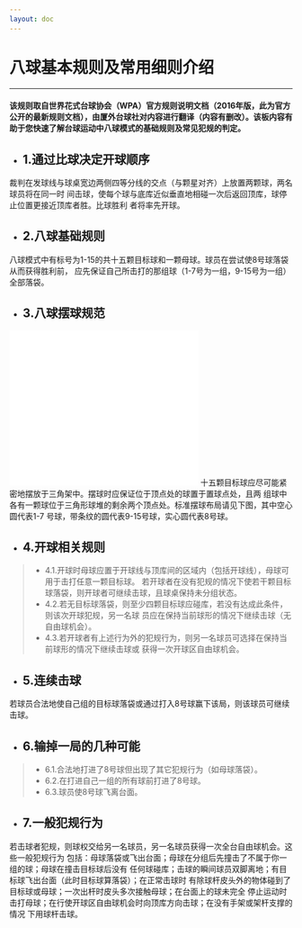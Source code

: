 ```yaml
---
layout: doc
---
```

# 八球基本规则及常用细则介绍
---
#### 该规则取自世界花式台球协会（WPA）官方规则说明文档（2016年版，此为官方公开的最新规则文档），由厦外台球社对内容进行翻译（内容有删改）。该板内容有助于您快速了解台球运动中八球模式的基础规则及常见犯规的判定。
- ## 1.通过比球决定开球顺序

裁判在发球线与球桌宽边两侧四等分线的交点（与颗星对齐）上放置两颗球，两名球员将在同一时
间击球，使每个球与底库近似垂直地相碰一次后返回顶库，球停止位置更接近顶库者胜。比球胜利
者将率先开球。
- ## 2.八球基础规则

八球模式中有标号为1-15的共十五颗目标球和一颗母球。球员在尝试使8号球落袋从而获得胜利前，
应先保证自己所击打的那组球（1-7号为一组，9-15号为一组）全部落袋。
- ## 3.八球摆球规范
![An image](/img/八球摆球布局图.png)
十五颗目标球应尽可能紧密地摆放于三角架中。摆球时应保证位于顶点处的球置于置球点处，且两
组球中各有一颗球位于三角形球堆的剩余两个顶点处。标准摆球布局请见下图，其中空心圆代表1-7
号球，带条纹的圆代表9-15号球，实心圆代表8号球。
- ## 4.开球相关规则
> - 4.1.开球时母球应置于开球线与顶库间的区域内（包括开球线），母球可用于击打任意一颗目标球。
若开球者在没有犯规的情况下使若干颗目标球落袋，则开球者可继续击球，且球桌保持未分组状态。
> - 4.2.若无目标球落袋，则至少四颗目标球应碰库，若没有达成此条件，则该次开球犯规，另一名球
员应在保持当前球形的情况下继续击球（无自由球机会）。
> - 4.3.若开球者有上述行为外的犯规行为，则另一名球员可选择在保持当前球形的情况下继续击球或
获得一次开球区自由球机会。
- ## 5.连续击球

若球员合法地使自己组的目标球落袋或通过打入8号球赢下该局，则该球员可继续击球。
- ## 6.输掉一局的几种可能
> - 6.1.合法地打进了8号球但出现了其它犯规行为（如母球落袋）。
> - 6.2.在打进自己一组的所有球前打进了8号球。
> - 6.3.球员使8号球飞离台面。
- ## 7.一般犯规行为

若击球者犯规，则球权交给另一名球员，另一名球员获得一次全台自由球机会。这些一般犯规行为
包括：母球落袋或飞出台面；母球在分组后先撞击了不属于你一组的球；母球在撞击目标球后没有
任何球碰库；击球的瞬间球员双脚离地；有目标球飞出台面（此时目标球算落袋）；在正常击球时
有除球杆皮头外的物体碰到了目标球或母球；一次出杆时皮头多次接触母球；在台面上的球未完全
停止运动时击打母球；在行使开球区自由球机会时向顶库方向击球；在没有手架或架杆支撑的情况
下用球杆击球。

